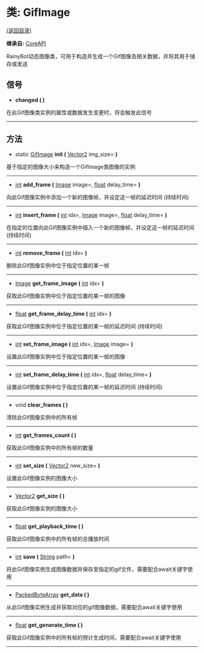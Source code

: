 # 类: GifImage  
[(返回目录)](README.md)  
  
**继承自:** [CoreAPI](CoreAPI.md)  
  
RainyBot动态图像类，可用于构造并生成一个Gif图像及相关数据，并将其用于储存或发送  
  
## 信号 
  
- **changed ( )**  
  
在此Gif图像类实例的属性或数据发生变更时，将会触发此信号  
  
---  
  
## 方法 
  
- static [GifImage](GifImage.md) **init (** [Vector2](https://docs.godotengine.org/en/latest/classes/class_vector2.html) img_size= **)**  
  
基于指定的图像大小来构造一个GifImage类图像的实例  
  
---  
  
-  [int](https://docs.godotengine.org/en/latest/classes/class_int.html) **add_frame (** [Image](https://docs.godotengine.org/en/latest/classes/class_image.html) image=, [float](https://docs.godotengine.org/en/latest/classes/class_float.html) delay_time= **)**  
  
向此Gif图像实例中添加一个新的图像帧，并设定这一帧的延迟时间 (持续时间)  
  
---  
  
-  [int](https://docs.godotengine.org/en/latest/classes/class_int.html) **insert_frame (** [int](https://docs.godotengine.org/en/latest/classes/class_int.html) idx=, [Image](https://docs.godotengine.org/en/latest/classes/class_image.html) image=, [float](https://docs.godotengine.org/en/latest/classes/class_float.html) delay_time= **)**  
  
在指定的位置向此Gif图像实例中插入一个新的图像帧，并设定这一帧的延迟时间 (持续时间)  
  
---  
  
-  [int](https://docs.godotengine.org/en/latest/classes/class_int.html) **remove_frame (** [int](https://docs.godotengine.org/en/latest/classes/class_int.html) idx= **)**  
  
删除此Gif图像实例中位于指定位置的某一帧  
  
---  
  
-  [Image](https://docs.godotengine.org/en/latest/classes/class_image.html) **get_frame_image (** [int](https://docs.godotengine.org/en/latest/classes/class_int.html) idx= **)**  
  
获取此Gif图像实例中位于指定位置的某一帧的图像  
  
---  
  
-  [float](https://docs.godotengine.org/en/latest/classes/class_float.html) **get_frame_delay_time (** [int](https://docs.godotengine.org/en/latest/classes/class_int.html) idx= **)**  
  
获取此Gif图像实例中位于指定位置的某一帧的延迟时间 (持续时间)  
  
---  
  
-  [int](https://docs.godotengine.org/en/latest/classes/class_int.html) **set_frame_image (** [int](https://docs.godotengine.org/en/latest/classes/class_int.html) idx=, [Image](https://docs.godotengine.org/en/latest/classes/class_image.html) image= **)**  
  
设置此Gif图像实例中位于指定位置的某一帧的图像  
  
---  
  
-  [int](https://docs.godotengine.org/en/latest/classes/class_int.html) **set_frame_delay_time (** [int](https://docs.godotengine.org/en/latest/classes/class_int.html) idx=, [float](https://docs.godotengine.org/en/latest/classes/class_float.html) delay_time= **)**  
  
设置此Gif图像实例中位于指定位置的某一帧的延迟时间 (持续时间)  
  
---  
  
-  void **clear_frames ( )**  
  
清除此Gif图像实例中的所有帧  
  
---  
  
-  [int](https://docs.godotengine.org/en/latest/classes/class_int.html) **get_frames_count ( )**  
  
获取此Gif图像实例中的所有帧的数量  
  
---  
  
-  [int](https://docs.godotengine.org/en/latest/classes/class_int.html) **set_size (** [Vector2](https://docs.godotengine.org/en/latest/classes/class_vector2.html) new_size= **)**  
  
设置此Gif图像实例的图像大小  
  
---  
  
-  [Vector2](https://docs.godotengine.org/en/latest/classes/class_vector2.html) **get_size ( )**  
  
获取此Gif图像实例的图像大小  
  
---  
  
-  [float](https://docs.godotengine.org/en/latest/classes/class_float.html) **get_playback_time ( )**  
  
获取此Gif图像实例中的所有帧的总播放时间  
  
---  
  
-  [int](https://docs.godotengine.org/en/latest/classes/class_int.html) **save (** [String](https://docs.godotengine.org/en/latest/classes/class_string.html) path= **)**  
  
将此Gif图像实例生成图像数据并保存至指定的gif文件，需要配合await关键字使用  
  
---  
  
-  [PackedByteArray](https://docs.godotengine.org/en/latest/classes/class_packedbytearray.html) **get_data ( )**  
  
从此Gif图像实例生成并获取对应的gif图像数据，需要配合await关键字使用  
  
---  
  
-  [float](https://docs.godotengine.org/en/latest/classes/class_float.html) **get_generate_time ( )**  
  
获取此Gif图像实例中的所有帧的预计生成时间，需要配合await关键字使用  
  
---  
  


